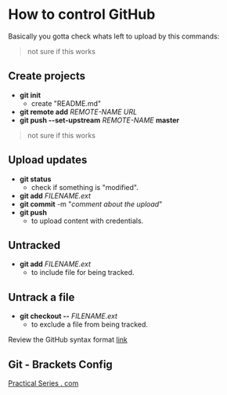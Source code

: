 # How to control GitHub

Basically you gotta check whats left to upload by this commands:

> not sure if this works
## Create projects
- **git init**
  - create "README.md"
- **git remote add** *REMOTE-NAME* *URL*
- **git push --set-upstream** *REMOTE-NAME* **master**
> not sure if this works

## Upload updates

- **git status**
  - check if something is "modified".
- **git add** *FILENAME.ext*
- **git commit** -m "*comment about the upload*"
- **git push**
  - to upload content with credentials.

## Untracked
- **git add** *FILENAME.ext*
  - to include file for being tracked.

## Untrack a file
- **git checkout --** *FILENAME.ext*
  - to exclude a file from being tracked.

Review the GitHub syntax format [link](https://help.github.com/en/articles/basic-writing-and-formatting-syntax)

## Git - Brackets Config
[Practical Series . com](http://practicalseries.com/1002-vcs/index.html#js--000000)